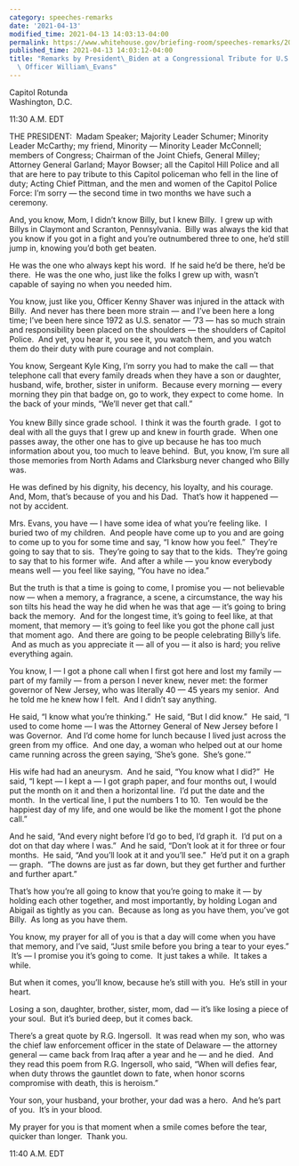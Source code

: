 ```yaml
---
category: speeches-remarks
date: '2021-04-13'
modified_time: 2021-04-13 14:03:13-04:00
permalink: https://www.whitehouse.gov/briefing-room/speeches-remarks/2021/04/13/remarks-by-president-biden-at-a-congressional-tribute-for-u-s-capitol-police-officer-william-evans/
published_time: 2021-04-13 14:03:12-04:00
title: "Remarks by President\_Biden at a Congressional Tribute for U.S. Capitol Police\
  \ Officer William\_Evans"
---
```

 
Capitol Rotunda  
Washington, D.C.

11:30 A.M. EDT

THE PRESIDENT:  Madam Speaker; Majority Leader Schumer; Minority Leader
McCarthy; my friend, Minority — Minority Leader McConnell; members of
Congress; Chairman of the Joint Chiefs, General Milley; Attorney General
Garland; Mayor Bowser; all the Capitol Hill Police and all that are here
to pay tribute to this Capitol policeman who fell in the line of duty;
Acting Chief Pittman, and the men and women of the Capitol Police Force:
I’m sorry — the second time in two months we have such a ceremony.  

And, you know, Mom, I didn’t know Billy, but I knew Billy.  I grew up
with Billys in Claymont and Scranton, Pennsylvania.  Billy was always
the kid that you know if you got in a fight and you’re outnumbered three
to one, he’d still jump in, knowing you’d both get beaten.  

He was the one who always kept his word.  If he said he’d be there, he’d
be there.  He was the one who, just like the folks I grew up with,
wasn’t capable of saying no when you needed him.  

You know, just like you, Officer Kenny Shaver was injured in the attack
with Billy.  And never has there been more strain — and I’ve been here a
long time; I’ve been here since 1972 as U.S. senator — ’73 — has so much
strain and responsibility been placed on the shoulders — the shoulders
of Capitol Police.  And yet, you hear it, you see it, you watch them,
and you watch them do their duty with pure courage and not complain.  

You know, Sergeant Kyle King, I’m sorry you had to make the call — that
telephone call that every family dreads when they have a son or
daughter, husband, wife, brother, sister in uniform.  Because every
morning — every morning they pin that badge on, go to work, they expect
to come home.  In the back of your minds, “We’ll never get that call.”
   
   
You knew Billy since grade school.  I think it was the fourth grade.  I
got to deal with all the guys that I grew up and knew in fourth grade.
 When one passes away, the other one has to give up because he has too
much information about you, too much to leave behind.  But, you know,
I’m sure all those memories from North Adams and Clarksburg never
changed who Billy was.  

He was defined by his dignity, his decency, his loyalty, and his
courage.   And, Mom, that’s because of you and his Dad.  That’s how it
happened — not by accident.    

Mrs. Evans, you have — I have some idea of what you’re feeling like.  I
buried two of my children.  And people have come up to you and are going
to come up to you for some time and say, “I know how you feel.”  They’re
going to say that to sis.  They’re going to say that to the kids.
 They’re going to say that to his former wife.  And after a while — you
know everybody means well — you feel like saying, “You have no idea.”  

But the truth is that a time is going to come, I promise you — not
believable now — when a memory, a fragrance, a scene, a circumstance,
the way his son tilts his head the way he did when he was that age —
it’s going to bring back the memory.  And for the longest time, it’s
going to feel like, at that moment, that memory — it’s going to feel
like you got the phone call just that moment ago.  And there are going
to be people celebrating Billy’s life.  And as much as you appreciate it
— all of you — it also is hard; you relive everything again.

You know, I — I got a phone call when I first got here and lost my
family — part of my family — from a person I never knew, never met: the
former governor of New Jersey, who was literally 40 — 45 years my
senior.  And he told me he knew how I felt.  And I didn’t say anything.
 

He said, “I know what you’re thinking.”  He said, “But I did know.”  He
said, “I used to come home — I was the Attorney General of New Jersey
before I was Governor.  And I’d come home for lunch because I lived just
across the green from my office.  And one day, a woman who helped out at
our home came running across the green saying, ‘She’s gone.  She’s
gone.’”  

His wife had had an aneurysm.  And he said, “You know what I did?”  He
said, “I kept — I kept a — I got graph paper, and four months out, I
would put the month on it and then a horizontal line.  I’d put the date
and the month.  In the vertical line, I put the numbers 1 to 10.  Ten
would be the happiest day of my life, and one would be like the moment I
got the phone call.”  

And he said, “And every night before I’d go to bed, I’d graph it.  I’d
put on a dot on that day where I was.”  And he said, “Don’t look at it
for three or four months.  He said, “And you’ll look at it and you’ll
see.”  He’d put it on a graph — graph.  “The downs are just as far down,
but they get further and further and further apart.”  

That’s how you’re all going to know that you’re going to make it — by
holding each other together, and most importantly, by holding Logan and
Abigail as tightly as you can.  Because as long as you have them, you’ve
got Billy.  As long as you have them.

You know, my prayer for all of you is that a day will come when you have
that memory, and I’ve said, “Just smile before you bring a tear to your
eyes.”  It’s — I promise you it’s going to come.  It just takes a while.
 It takes a while.  

But when it comes, you’ll know, because he’s still with you.  He’s still
in your heart.  

Losing a son, daughter, brother, sister, mom, dad — it’s like losing a
piece of your soul.  But it’s buried deep, but it comes back.  

There’s a great quote by R.G. Ingersoll.  It was read when my son, who
was the chief law enforcement officer in the state of Delaware — the
attorney general — came back from Iraq after a year and he — and he
died.  And they read this poem from R.G. Ingersoll, who said, “When will
defies fear, when duty throws the gauntlet down to fate, when honor
scorns compromise with death, this is heroism.” 

Your son, your husband, your brother, your dad was a hero.  And he’s
part of you.  It’s in your blood. 

My prayer for you is that moment when a smile comes before the tear,
quicker than longer.  Thank you.  

11:40 A.M. EDT
